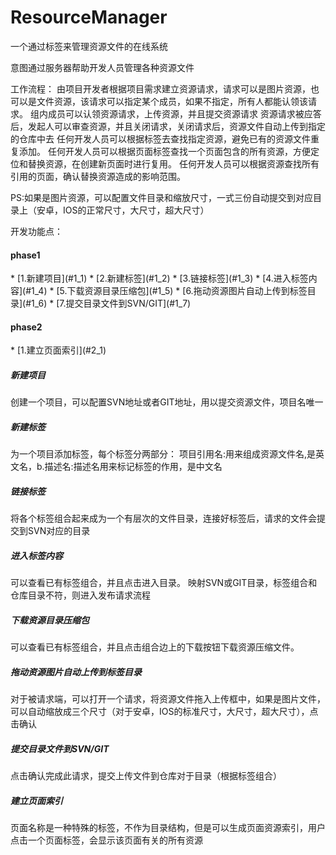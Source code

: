 # ResourceManager
一个通过标签来管理资源文件的在线系统

意图通过服务器帮助开发人员管理各种资源文件


工作流程：
由项目开发者根据项目需求建立资源请求，请求可以是图片资源，也可以是文件资源，该请求可以指定某个成员，如果不指定，所有人都能认领该请求。
组内成员可以认领资源请求，上传资源，并且提交资源请求
资源请求被应答后，发起人可以审查资源，并且关闭请求，关闭请求后，资源文件自动上传到指定的仓库中去
任何开发人员可以根据标签去查找指定资源，避免已有的资源文件重复添加。
任何开发人员可以根据页面标签查找一个页面包含的所有资源，方便定位和替换资源，在创建新页面时进行复用。
任何开发人员可以根据资源查找所有引用的页面，确认替换资源造成的影响范围。

PS:如果是图片资源，可以配置文件目录和缩放尺寸，一式三份自动提交到对应目录上（安卓，IOS的正常尺寸，大尺寸，超大尺寸）


开发功能点：
<h4>phase1</h4>
* [1.新建项目](#1_1)
* [2.新建标签](#1_2)
* [3.链接标签](#1_3)
* [4.进入标签内容](#1_4)
* [5.下载资源目录压缩包](#1_5)
* [6.拖动资源图片自动上传到标签目录](#1_6)
* [7.提交目录文件到SVN/GIT](#1_7)

<h4>phase2</h4>
* [1.建立页面索引](#2_1)

<h5 id="1_1">新建项目</h5>
  创建一个项目，可以配置SVN地址或者GIT地址，用以提交资源文件，项目名唯一
  
<h5 id="1_2">新建标签</h5>
  为一个项目添加标签，每个标签分两部分：
  项目引用名:用来组成资源文件名,是英文名，b.描述名:描述名用来标记标签的作用，是中文名

<h5 id="1_3">链接标签</h5>
  将各个标签组合起来成为一个有层次的文件目录，连接好标签后，请求的文件会提交到SVN对应的目录
  
<h5 id="1_4">进入标签内容</h5>
  可以查看已有标签组合，并且点击进入目录。
  映射SVN或GIT目录，标签组合和仓库目录不符，则进入发布请求流程
  
<h5 id="1_5">下载资源目录压缩包</h5>
  可以查看已有标签组合，并且点击组合边上的下载按钮下载资源压缩文件。
  
<h5 id="1_6">拖动资源图片自动上传到标签目录</h5>
  对于被请求端，可以打开一个请求，将资源文件拖入上传框中，如果是图片文件，可以自动缩放成三个尺寸（对于安卓，IOS的标准尺寸，大尺寸，超大尺寸），点击确认

<h5 id="1_7">提交目录文件到SVN/GIT</h5>
  点击确认完成此请求，提交上传文件到仓库对于目录（根据标签组合）
  
  
  
<h5 id="2_1">建立页面索引</h5>
  页面名称是一种特殊的标签，不作为目录结构，但是可以生成页面资源索引，用户点击一个页面标签，会显示该页面有关的所有资源
  

